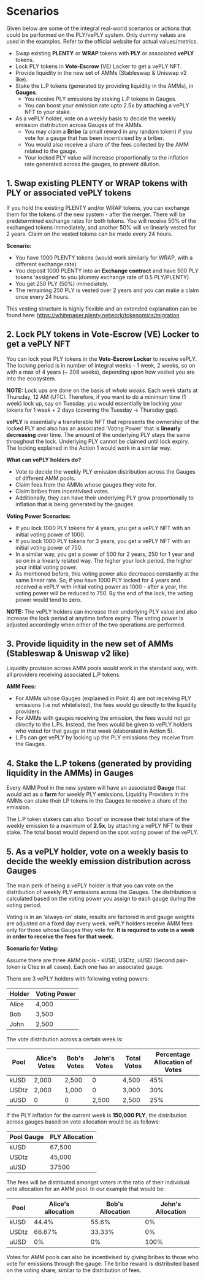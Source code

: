 # Scenarios

Given below are some of the integral real-world scenarios or actions that could be performed on the PLY/vePLY system. Only dummy values are used in the examples. Refer to the official website for actual values/metrics.

- Swap existing **PLENTY** or **WRAP** tokens with **PLY** or associated **vePLY** tokens.
- Lock PLY tokens in **Vote-Escrow** (VE) Locker to get a vePLY NFT.
- Provide liquidity in the new set of AMMs (Stableswap & Uniswap v2 like).
- Stake the L.P tokens (generated by providing liquidity in the AMMs), in **Gauges**.
  - You receive PLY emissions by staking L.P tokens in Gauges.
  - You can boost your emission rate upto 2.5x by attaching a vePLY NFT to your stake.
- As a vePLY holder, vote on a weekly basis to decide the weekly emission distribution across Gauges of the AMMs.
  - You may claim a **Bribe** (a small reward in any random token) if you vote for a gauge that has been incentivised by a briber.
  - You would also receive a share of the fees collected by the AMM related to the gauge.
  - Your locked PLY value will increase proportionally to the inflation rate generated across the gauges, to prevent dilution.

## 1. Swap existing PLENTY or WRAP tokens with PLY or associated vePLY tokens

If you hold the existing PLENTY and/or WRAP tokens, you can exchange them for the tokens of the new system - after the merger. There will be predetermined exchange rates for both tokens. You will receive 50% of the exchanged tokens immediately, and another 50% will ve linearly vested for 2 years. Claim on the vested tokens can be made every 24 hours.

**Scenario:**

- You have 1000 PLENTY tokens (would work similarly for WRAP, with a different exchange rate).
- You deposit 1000 PLENTY into an **Exchange contract** and have 500 PLY tokens ‘assigned’ to you (dummy exchange rate of 0.5 PLY/PLENTY).
- You get 250 PLY (50%) immediately.
- The remaining 250 PLY is vested over 2 years and you can make a claim once every 24 hours.

This vesting structure is highly flexible and an extended explanation can be found here: https://whitepaper.plenty.network/tokenomics/migration

## 2. Lock PLY tokens in Vote-Escrow (VE) Locker to get a vePLY NFT

You can lock your PLY tokens in the **Vote-Escrow Locker** to receive vePLY. The locking period is in number of integral weeks - 1 week, 2 weeks, so on with a max of 4 years (~ 208 weeks), depending upon how vested you are into the ecosystem.

**NOTE:** Lock ups are done on the basis of _whole weeks_. Each week starts at Thursday, 12 AM (UTC). Therefore, if you want to do a minimum time (1 week) lock up, say on Tuesday, you would essentially be locking your tokens for 1 week + 2 days (covering the Tuesday -> Thursday gap).

**vePLY** is essentially a transferable NFT that represents the ownership of the locked PLY and also has an associated ‘Voting Power’ that is **linearly decreasing** over time. The amount of the underlying PLY stays the same throughout the lock. Underlying PLY cannot be claimed until lock expiry. The locking explained in the Action 1 would work in a similar way.

**What can vePLY holders do?**

- Vote to decide the weekly PLY emission distribution across the Gauges of different AMM pools.
- Claim fees from the AMMs whose gauges they vote for.
- Claim bribes from incentivised votes.
- Additionally, they can have their underlying PLY grow proportionally to inflation that is being generated by the gauges.

**Voting Power Scenarios:**

- If you lock 1000 PLY tokens for 4 years, you get a vePLY NFT with an initial voting power of 1000.
- If you lock 1000 PLY tokens for 3 years, you get a vePLY NFT with an initial voting power of 750.
- In a similar way, you get a power of 500 for 2 years, 250 for 1 year and so on in a linearly related way. The higher your lock period, the higher your initial voting power.
- As mentioned before, this voting power also decreases constantly at the same linear rate. So, if you have 1000 PLY locked for 4 years and received a vePLY with initial voting power as 1000 - after a year, the voting power will be reduced to 750. By the end of the lock, the voting power would tend to zero.

**NOTE:** The vePLY holders can increase their underlying PLY value and also increase the lock period at anytime before expiry. The voting power is adjusted accordingly when either of the two operations are performed.

## 3. Provide liquidity in the new set of AMMs (Stableswap & Uniswap v2 like)

Liquidity provision across AMM pools would work in the standard way, with all providers receiving associated L.P tokens.

**AMM Fees:**

- For AMMs whose Gauges (explained in Point 4) are not receiving PLY emissions (i.e not whitelisted), the fees would go directly to the liquidity providers.
- For AMMs with gauges receiving the emission, the fees would not go directly to the L.Ps. Instead, the fees would be given to vePLY holders who voted for that gauge in that week (elaborated in Action 5).
- L.Ps can get vePLY by locking up the PLY emissions they receive from the Gauges.

## 4. Stake the L.P tokens (generated by providing liquidity in the AMMs) in Gauges

Every AMM Pool in the new system will have an associated **Gauge** that would act as a **farm** for weekly PLY emissions. Liquidity Providers in the AMMs can stake their LP tokens in the Gauges to receive a share of the emission.

The L.P token stakers can also ‘boost’ or increase their total share of the weekly emission to a maximum of **2.5x**, by attaching a vePLY NFT to their stake. The total boost would depend on the spot voting power of the vePLY.

## 5. As a vePLY holder, vote on a weekly basis to decide the weekly emission distribution across Gauges

The main perk of being a vePLY holder is that you can vote on the distribution of weekly PLY emissions across the Gauges. The distribution is calculated based on the voting power you assign to each gauge during the voting period.

Voting is in an ‘always-on’ state, results are factored in and gauge weights are adjusted on a fixed day every week.
vePLY holders receive AMM fees only for those whose Gauges they vote for. **It is required to vote in a week in order to receive the fees for that week.**

**Scenario for Voting:**

Assume there are three AMM pools - kUSD, USDtz, uUSD (Second pair-token is Ctez in all cases). Each one has an associated gauge.

There are 3 vePLY holders with following voting powers:

| Holder | Voting Power |
| ------ | ------------ |
| Alice  | 4,000        |
| Bob    | 3,500        |
| John   | 2,500        |

The vote distribution across a certain week is:

| Pool  | Alice's Votes | Bob's Votes | John's Votes | Total Votes | Percentage Allocation of Votes |
| ----- | ------------- | ----------- | ------------ | ----------- | ------------------------------ |
| kUSD  | 2,000         | 2,500       | 0            | 4,500       | 45%                            |
| USDtz | 2,000         | 1,000       | 0            | 3,000       | 30%                            |
| uUSD  | 0             | 0           | 2,500        | 2,500       | 25%                            |

If the PLY inflation for the current week is **150,000 PLY**, the distribution across gauges based on vote allocation would be as follows:

| Pool Gauge | PLY Allocation |
| ---------- | -------------- |
| kUSD       | 67,500         |
| USDtz      | 45,000         |
| uUSD       | 37500          |

The fees will be distributed amongst voters in the ratio of their individual vote allocation for an AMM pool. In our example that would be:

| Pool  | Alice's allocation | Bob's Allocation | John's Allocation |
| ----- | ------------------ | ---------------- | ----------------- |
| kUSD  | 44.4%              | 55.6%            | 0%                |
| USDtz | 66.67%             | 33.33%           | 0%                |
| uUSD  | 0%                 | 0%               | 100%              |

Votes for AMM pools can also be incentivised by giving bribes to those who vote for emissions through the gauge. The bribe reward is distributed based on the voting share, similar to the distribution of fees.
